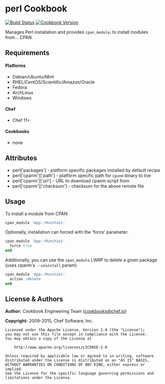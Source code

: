 perl Cookbook
=============
[![Build Status](https://travis-ci.org/chef-cookbooks/perl.svg?branch=master)](http://travis-ci.org/chef-cookbooks/perl)
[![Cookbook Version](https://img.shields.io/cookbook/v/perl.svg)](https://supermarket.chef.io/cookbooks/perl)

Manages Perl installation and provides `cpan_module`, to install modules from... CPAN.


Requirements
------------
#### Platforms
- Debian/Ubuntu/Mint
- RHEL/CentOS/Scientific/Amazon/Oracle
- Fedora
- ArchLinux
- Windows

#### Chef
- Chef 11+

#### Cookbooks
- none


Attributes
----------
- perl\['packages'\] - platform specific packages installed by default recipe
- perl\['cpanm'\]\['path'\] - platform specific path for `cpanm` binary to live
- perl\['cpanm'\]\['url'\] - URL to download cpanm script from
- perl\['cpanm'\]\['checksum'\] - checksum for the above remote file


Usage
-----
To install a module from CPAN:

```ruby
cpan_module 'App::Munchies'
```

Optionally, installation can forced with the 'force' parameter.

```ruby
cpan_module 'App::Munchies'
  force true
end
```

Additionally, you can use the `cpan_module` LWRP to delete a given package (uses cpanm's `--uninstall` param)

```ruby
cpan_module 'App::Munchies'
  action :delete
end
```


License & Authors
-----------------

**Author:** Cookbook Engineering Team (<cookbooks@chef.io>)

**Copyright:** 2009-2015, Chef Software, Inc.
```
Licensed under the Apache License, Version 2.0 (the "License");
you may not use this file except in compliance with the License.
You may obtain a copy of the License at

    http://www.apache.org/licenses/LICENSE-2.0

Unless required by applicable law or agreed to in writing, software
distributed under the License is distributed on an "AS IS" BASIS,
WITHOUT WARRANTIES OR CONDITIONS OF ANY KIND, either express or implied.
See the License for the specific language governing permissions and
limitations under the License.
```
